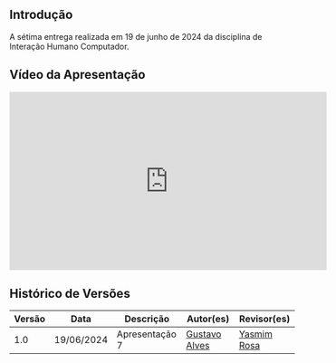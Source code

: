 ## Introdução
A sétima entrega realizada em 19 de junho de 2024 da disciplina de Interação Humano Computador.

## Vídeo da Apresentação

<iframe width="560" height="315" src="https://www.youtube.com/embed/GH9tA19EAlY?si=R5CSnP0QsSs7m2uH" title="YouTube video player" frameborder="0" allow="accelerometer; autoplay; clipboard-write; encrypted-media; gyroscope; picture-in-picture; web-share" referrerpolicy="strict-origin-when-cross-origin" allowfullscreen></iframe>


## Histórico de Versões

| Versão |    Data    | Descrição                     | Autor(es)                                          | Revisor(es) |
| ------ | :--------: | ----------------------------- | -------------------------------------------------- | ----------- |
| 1.0    | 19/06/2024 | Apresentação 7 | [Gustavo Alves](https://github.com/gustaallves) | [Yasmim Rosa](https://github.com/yaskisoba) |
